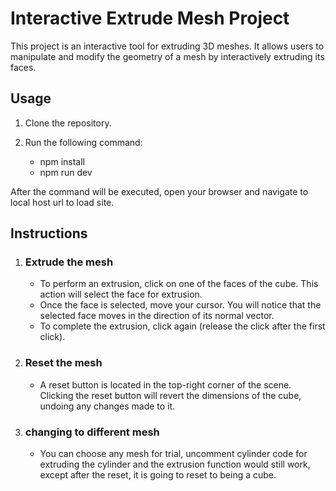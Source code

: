 # Interactive Extrude Mesh Project 

This project is an interactive tool for extruding 3D meshes. It allows users to manipulate and modify the geometry of a mesh by interactively extruding its faces.

## Usage
1. Clone the repository.
2. Run the following command:

   - npm install
   - npm run dev

After the command will be executed, open your browser and navigate to local host url to load site.

## Instructions

1. ### Extrude the mesh
   
   - To perform an extrusion, click on one of the faces of the cube. This action will select the face for extrusion.
   - Once the face is selected, move your cursor. You will notice that the selected face moves in the direction of its normal vector.
   - To complete the extrusion, click again (release the click after the first click).
     
2. ### Reset the mesh
   
   - A reset button is located in the top-right corner of the scene. Clicking the reset button will revert the dimensions of the cube, 
   undoing any changes made to it.

3. ### changing to different mesh

   - You can choose any mesh for trial, uncomment cylinder code for extruding the cylinder and the extrusion function would still work, except after the reset, it is going to reset to being a cube.
